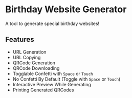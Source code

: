 # Birthday Website Generator
A tool to generate special birthday websites!

## Features
- URL Generation
- URL Copying
- QRCode Generation
- QRCode Downloading
- Togglable Confetti with `Space` or `Touch`
- No Confetti By Default (Toggle with `Space` or `Touch`)
- Interactive Preview While Generating
- Printing Generated QRCodes